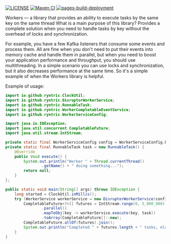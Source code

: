 [![LICENSE](https://img.shields.io/badge/license-MIT-blue.svg)](https://github.com/ryntric/workers/blob/master/LICENSE)
[![Maven CI](https://github.com/ryntric/workers/actions/workflows/maven-build.yml/badge.svg)](https://github.com/ryntric/workers/actions/workflows/maven-build.yml)
[![pages-build-deployment](https://github.com/ryntric/workers/actions/workflows/pages/pages-build-deployment/badge.svg)](https://github.com/ryntric/workers/actions/workflows/pages/pages-build-deployment)

Workers — a library that provides an ability to execute tasks by the same key on the same thread
What is a main purpose of this library? Provides a complete solution when you need to handle tasks by key without the overhead of locks and synchronization.

For example, you have a few Kafka listeners that consume some events and process them.
All are fine when you don't need to put their events into memory cache and handle them in parallel,
but when you need to boost your application performance and throughput, you should use multithreading.
In a simple scenario you can use locks and synchronization, but it also decreases performance at the same time.
So it's a simple example of when the Workers library is helpful.

Example of usage:

```java
import io.github.ryntric.ClockUtil;
import io.github.ryntric.DisruptorWorkerService;
import io.github.ryntric.RunnableTask;
import io.github.ryntric.WorkerCompletableEventService;
import io.github.ryntric.WorkerServiceConfig;

import java.io.IOException;
import java.util.concurrent.CompletableFuture;
import java.util.stream.IntStream;

private static final WorkerServiceConfig config = WorkerServiceConfig.builder().name("test").replicaCount(400).bufferSize(8192).build();
private static final RunnableTask task = new RunnableTask() {
    @Override
    public Void execute() {
        System.out.println("Worker " + Thread.currentThread()
                .getName() + " doing something...");
        return null;
    }
};

public static void main(String[] args) throws IOException {
    long started = ClockUtil.inMillis();
    try (WorkerService workerService = new DisruptorWorkerService(config)) {
        CompletableFuture<?>[] futures = IntStream.range(0, 5_000_000)
                .parallel()
                .mapToObj(key -> workerService.execute(key, task))
                .toArray(CompletableFuture[]::new);
        CompletableFuture.allOf(futures).join();
        System.out.println("Completed " + futures.length + " tasks, elapsed time " + ClockUtil.diffMillis(started) + " ms");
    }
}
```
